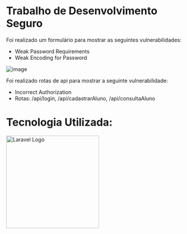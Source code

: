 # Trabalho de Desenvolvimento Seguro

Foi realizado um formulário para mostrar as seguintes vulnerabilidades:
* Weak Password Requirements
* Weak Encoding for Password

![image](https://github.com/user-attachments/assets/a3e579f1-9d7a-46c4-8705-9a736049018b)




Foi realizado rotas de api para mostrar a seguinte vulnerabilidade:
* Incorrect Authorization
* Rotas: /api/login, /api/cadastrarAluno, /api/consultaAluno


# Tecnologia Utilizada:
<p align="left"><a href="https://laravel.com" target="_blank"><img src="https://raw.githubusercontent.com/laravel/art/master/logo-lockup/5%20SVG/2%20CMYK/1%20Full%20Color/laravel-logolockup-cmyk-red.svg" width="250" alt="Laravel Logo"></a></p>


